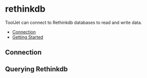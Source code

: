 
# rethinkdb

ToolJet can connect to Rethinkdb databases to read and write data. 

- [Connection](#connection)
- [Getting Started](#querying-rethinkdb)

## Connection

## Querying Rethinkdb
